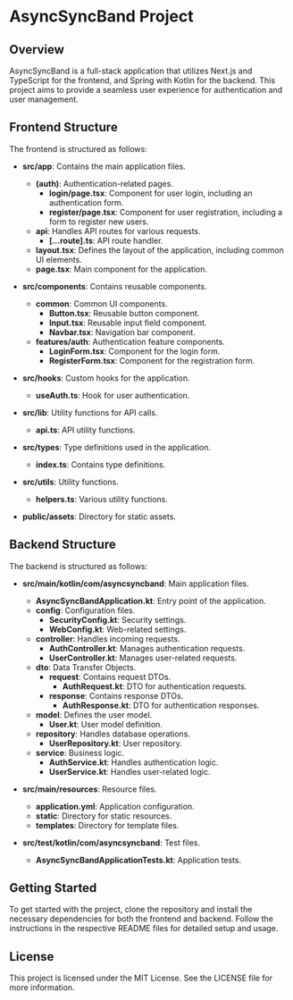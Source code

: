 # AsyncSyncBand Project

## Overview
AsyncSyncBand is a full-stack application that utilizes Next.js and TypeScript for the frontend, and Spring with Kotlin for the backend. This project aims to provide a seamless user experience for authentication and user management.

## Frontend Structure
The frontend is structured as follows:

- **src/app**: Contains the main application files.
  - **(auth)**: Authentication-related pages.
    - **login/page.tsx**: Component for user login, including an authentication form.
    - **register/page.tsx**: Component for user registration, including a form to register new users.
  - **api**: Handles API routes for various requests.
    - **[...route].ts**: API route handler.
  - **layout.tsx**: Defines the layout of the application, including common UI elements.
  - **page.tsx**: Main component for the application.

- **src/components**: Contains reusable components.
  - **common**: Common UI components.
    - **Button.tsx**: Reusable button component.
    - **Input.tsx**: Reusable input field component.
    - **Navbar.tsx**: Navigation bar component.
  - **features/auth**: Authentication feature components.
    - **LoginForm.tsx**: Component for the login form.
    - **RegisterForm.tsx**: Component for the registration form.

- **src/hooks**: Custom hooks for the application.
  - **useAuth.ts**: Hook for user authentication.

- **src/lib**: Utility functions for API calls.
  - **api.ts**: API utility functions.

- **src/types**: Type definitions used in the application.
  - **index.ts**: Contains type definitions.

- **src/utils**: Utility functions.
  - **helpers.ts**: Various utility functions.

- **public/assets**: Directory for static assets.

## Backend Structure
The backend is structured as follows:

- **src/main/kotlin/com/asyncsyncband**: Main application files.
  - **AsyncSyncBandApplication.kt**: Entry point of the application.
  - **config**: Configuration files.
    - **SecurityConfig.kt**: Security settings.
    - **WebConfig.kt**: Web-related settings.
  - **controller**: Handles incoming requests.
    - **AuthController.kt**: Manages authentication requests.
    - **UserController.kt**: Manages user-related requests.
  - **dto**: Data Transfer Objects.
    - **request**: Contains request DTOs.
      - **AuthRequest.kt**: DTO for authentication requests.
    - **response**: Contains response DTOs.
      - **AuthResponse.kt**: DTO for authentication responses.
  - **model**: Defines the user model.
    - **User.kt**: User model definition.
  - **repository**: Handles database operations.
    - **UserRepository.kt**: User repository.
  - **service**: Business logic.
    - **AuthService.kt**: Handles authentication logic.
    - **UserService.kt**: Handles user-related logic.

- **src/main/resources**: Resource files.
  - **application.yml**: Application configuration.
  - **static**: Directory for static resources.
  - **templates**: Directory for template files.

- **src/test/kotlin/com/asyncsyncband**: Test files.
  - **AsyncSyncBandApplicationTests.kt**: Application tests.

## Getting Started
To get started with the project, clone the repository and install the necessary dependencies for both the frontend and backend. Follow the instructions in the respective README files for detailed setup and usage.

## License
This project is licensed under the MIT License. See the LICENSE file for more information.